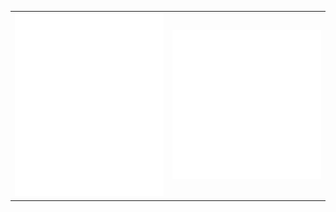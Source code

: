 
<table>
  <tbody>
    <tr>
    <td style="width: 500px" align="center">
      <img src="github-metrics-left.svg" alt="" />
    </td>
    <td align="center" style="width: 500px">
      <img src="https://github.com/JEONSEUNGREE/JEONSEUNGREE/blob/main/github-metrics.svg" alt=""/>
    </td>
    </tr>
  </tbody>
</table>
